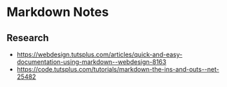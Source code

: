 # Markdown Notes

## Research

* https://webdesign.tutsplus.com/articles/quick-and-easy-documentation-using-markdown--webdesign-8163
* https://code.tutsplus.com/tutorials/markdown-the-ins-and-outs--net-25482
